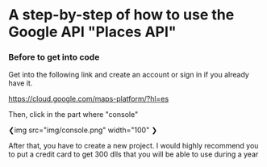 # A step-by-step of how to use the Google API "Places API"

### Before to get into code 

Get into the following link and create an account or sign in if you already have it.

https://cloud.google.com/maps-platform/?hl=es

Then, click in the part where "console"

❮img src="img/console.png" width="100" ❯

After that, you have to create a new project. I would highly recommend you to put a credit card to get 300 dlls that you will be able 
to use during a year
